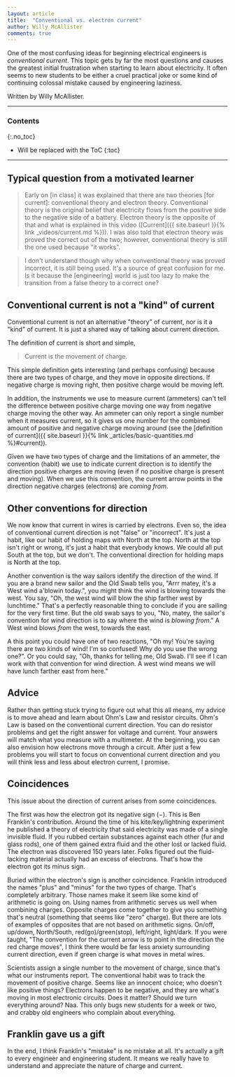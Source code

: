 ```yaml
---
layout: article
title:  "Conventional vs. electron current"
author: Willy McAllister
comments: true
---
```


One of the most confusing ideas for beginning electrical engineers is *conventional current*. This topic gets by far the most questions and causes the greatest initial frustration when starting to learn about electricity. It often seems to new students to be either a cruel practical joke or some kind of continuing colossal mistake caused by engineering laziness. 

Written by Willy McAllister.

----

### Contents
{:.no_toc}

* Will be replaced with the ToC
{:toc}

---- 

## Typical question from a motivated learner

>Early on \[in class\] it was explained that there are two theories \[for current\]: conventional theory and electron theory. Conventional theory is the original belief that electricity flows from the positive side to the negative side of a battery. Electron theory is the opposite of that and what is explained in this video ([Current]({{ site.baseurl }}{% link _videos/current.md %})). I was also told that electron theory was proved the correct out of the two; however, conventional theory is still the one used because "it works". 

>I don't understand though why when conventional theory was proved incorrect, it is still being used. It's a source of great confusion for me. Is it because the \[engineering\] world is just too lazy to make the transition from a false theory to a correct one? 

## Conventional current is not a "kind" of current

Conventional current is not an alternative "theory" of current, nor is it a "kind" of current. It is just a shared way of talking about current direction. 

The definition of current is short and simple, 

>Current is the movement of charge.

This simple definition gets interesting (and perhaps confusing) because there are two types of charge, and they move in opposite directions. If negative charge is moving right, then positive charge would be moving left. 

In addition, the instruments we use to measure current (ammeters) can't tell the difference between positive charge moving one way from negative charge moving the other way. An ammeter can only report a single number when it measures current, so it gives us one number for the combined amount of positive and negative charge moving around (see the [definition of current]({{ site.baseurl }}{% link _articles/basic-quantities.md %}#current)). 

Given we have two types of charge and the limitations of an ammeter, the convention (habit) we use to indicate current direction is to identify the direction positive charges are moving (even if no positive charge is present and moving). When we use this convention, the current arrow points in the direction negative charges (electrons) are *coming from*. 

## Other conventions for direction

We now know that current in wires is carried by electrons. Even so, the idea of conventional current direction is not "false" or "incorrect". It's just a habit, like our habit of holding maps with North at the top. North at the top isn't right or wrong, it's just a habit that everybody knows. We could all put South at the top, but we don't. The conventional direction for holding maps is North at the top.

Another convention is the way sailors identify the direction of the wind. If you are a brand new sailor and the Old Swab tells you, "Arrr matey, it's a West wind a'blowin today.", you might think the wind is blowing towards the west. You say, "Oh, the west wind will blow the ship farther west by lunchtime." That's a perfectly reasonable thing to conclude if you are sailing for the very first time. But the old swab says to you, "No, matey, the sailor's convention for wind direction is to say where the wind is *blowing from*." A West wind blows *from* the west, towards the east. 

A this point you could have one of two reactions, "Oh my! You're saying there are two kinds of wind! I'm so confused! Why do you use the wrong one?". Or you could say, "Oh, thanks for telling me, Old Swab. I'll see if I can work with that convention for wind direction. A west wind means we will have lunch farther east from here." 

## Advice

Rather than getting stuck trying to figure out what this all means, my advice is to move ahead and learn about Ohm's Law and resistor circuits. Ohm's Law is based on the conventional current direction. You can do resistor problems and get the right answer for voltage and current. Your answers will match what you measure with a multimeter. At the beginning, you can also envision how electrons move through a circuit. After just a few problems you will start to focus on conventional current direction and you will think less and less about electron current, I promise.

## Coincidences

This issue about the direction of current arises from some coincidences.

The first was how the electron got its negative sign $(-)$. This is Ben Franklin's contribution. Around the time of his kite/key/lightning experiment he published a theory of electricity that said electricity was made of a single invisible fluid. If you rubbed certain substances against each other (fur and glass rods), one of them gained extra fluid and the other lost or lacked fluid. The electron was discovered $150$ years later. Folks figured out the fluid-lacking material actually had an excess of electrons. That's how the electron got its minus sign.

Buried within the electron's sign is another coincidence. Franklin introduced the names "plus" and "minus" for the two types of charge. That's completely arbitrary. Those names make it seem like some kind of arithmetic is going on. Using names from arithmetic serves us well when combining charges. Opposite charges come together to give you something that's neutral (something that seems like "zero" charge). But there are lots of examples of opposites that are not based on arithmetic signs. On/off, up/down, North/South, red(go)/green(stop), left/right, light/dark. If you were taught, "The convention for the current arrow is to point in the direction the red charge moves", I think there would be far less anxiety surrounding current direction, even if green charge is what moves in metal wires. 

Scientists assign a single number to the movement of charge, since that's what our instruments report. The conventional habit was to track the movement of positive charge. Seems like an innocent choice; who doesn't like positive things? Electrons happen to be negative, and they are what's moving in most electronic circuits. Does it matter? Should we turn everything around? Naa. This only bugs new students for a week or two, and crabby old engineers who complain about everything.

## Franklin gave us a gift

In the end, I think Franklin's "mistake" is no mistake at all. It's actually a gift to every engineer and engineering student. It means we really have to understand and appreciate the nature of charge and current.    
